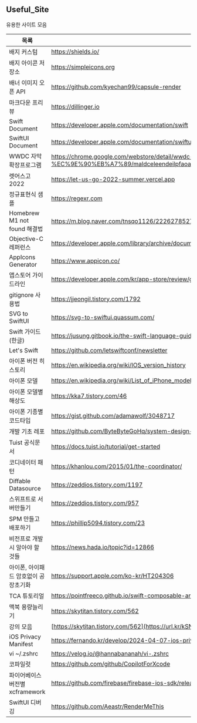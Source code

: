 ## Useful_Site

유용한 사이트 모음

| 목록 | URL |
| ------ | ------ |
| 배지 커스텀 | https://shields.io/ |
| 배지 아이콘 저장소 | https://simpleicons.org |
| 배너 이미지 오픈 API | https://github.com/kyechan99/capsule-render |
| 마크다운 프리뷰 | https://dillinger.io |
| Swift Document | https://developer.apple.com/documentation/swift |
| SwiftUI Document | https://developer.apple.com/documentation/swiftui |
| WWDC 자막 확장프로그램 | https://chrome.google.com/webstore/detail/wwdc-%ED%95%9C%EA%B8%80-%EC%9E%90%EB%A7%89/maldceleendeilpfaoafibpahoopnnof?hl=ko |
| 렛어스고 2022| https://let-us-go-2022-summer.vercel.app |
| 정규표현식 샘플 | https://regexr.com |
| Homebrew M1 not found 해결법 | https://m.blog.naver.com/tnsqo1126/222627852760 |
| Objective-C 레퍼런스 | https://developer.apple.com/library/archive/documentation/Cocoa/Conceptual/ProgrammingWithObjectiveC/Introduction/Introduction.html |
| AppIcons Generator | https://www.appicon.co/ |
| 앱스토어 가이드라인 | https://developer.apple.com/kr/app-store/review/guidelines/ |
| gitignore 사용법 | https://jjeongil.tistory.com/1792 |
| SVG to SwiftUI | https://svg-to-swiftui.quassum.com/ |
| Swift 가이드 (한글) | https://jusung.gitbook.io/the-swift-language-guide/language-guide/22-generics |
| Let's Swift | https://github.com/letswiftconf/newsletter |
| 아이폰 버전 히스토리 | https://en.wikipedia.org/wiki/IOS_version_history |
| 아이폰 모델 | https://en.wikipedia.org/wiki/List_of_iPhone_models |
| 아이폰 모델별 해상도 | https://kka7.tistory.com/46 |
| 아이폰 기종별 코드타입 | https://gist.github.com/adamawolf/3048717 |
| 개발 기초 레포 | https://github.com/ByteByteGoHq/system-design-101 |
| Tuist 공식문서 | https://docs.tuist.io/tutorial/get-started |
| 코디네이터 패턴 | https://khanlou.com/2015/01/the-coordinator/ |
| Diffable Datasource | https://zeddios.tistory.com/1197 |
| 스위프트로 서버만들기 | https://zeddios.tistory.com/957 |
| SPM 만들고 배포하기 | https://phillip5094.tistory.com/23 |
| 비전프로 개발시 알아야 할 것들 | https://news.hada.io/topic?id=12866 |
| 아이폰, 아이패드 암호없이 공장초기화 | https://support.apple.com/ko-kr/HT204306 |
| TCA 튜토리얼 | https://pointfreeco.github.io/swift-composable-architecture/main/tutorials/composablearchitecture/01-01-yourfirstfeature/ |
| 맥북 용량늘리기 | https://skytitan.tistory.com/562 |
| 강의 모음 | [https://skytitan.tistory.com/562](https://url.kr/kSNLa5 ) |
| iOS Privacy Manifest | https://fernando.kr/develop/2024-04-07-ios-privacy-manifest-scanner/ |
| vi ~/.zshrc | https://velog.io/@hannabananah/vi-.zshrc |
| 코파일럿 | https://github.com/github/CopilotForXcode |
| 파이어베이스 버전별 xcframework | https://github.com/firebase/firebase-ios-sdk/releases/tag/10.10.0 |
| SwiftUI 디버깅 | https://github.com/Aeastr/RenderMeThis |



